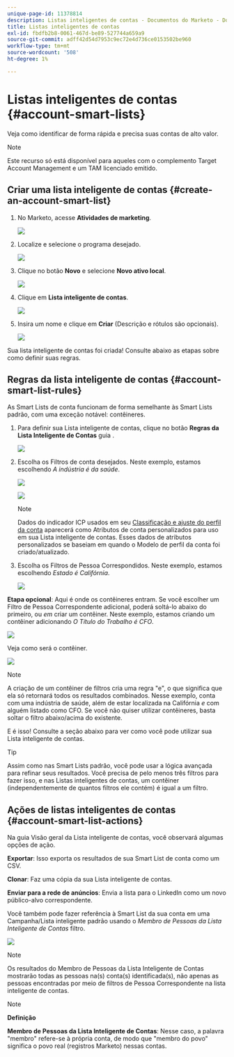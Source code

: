 ```yaml
---
unique-page-id: 11378814
description: Listas inteligentes de contas - Documentos do Marketo - Documentação do produto
title: Listas inteligentes de contas
exl-id: fbdfb2b8-0061-467d-be89-527744a659a9
source-git-commit: adff42d54d7953c9ec72e4d736ce0153502be960
workflow-type: tm+mt
source-wordcount: '508'
ht-degree: 1%

---
```


# Listas inteligentes de contas {#account-smart-lists}

Veja como identificar de forma rápida e precisa suas contas de alto valor.

>[!NOTE]
>
>Este recurso só está disponível para aqueles com o complemento Target Account Management e um TAM licenciado emitido.

## Criar uma lista inteligente de contas {#create-an-account-smart-list}

1. No Marketo, acesse **Atividades de marketing**.

   ![](assets/account-smart-lists-1.png)

1. Localize e selecione o programa desejado.

   ![](assets/account-smart-lists-2.png)

1. Clique no botão **Novo** e selecione **Novo ativo local**.

   ![](assets/account-smart-lists-3.png)

1. Clique em **Lista inteligente de contas**.

   ![](assets/account-smart-lists-4.png)

1. Insira um nome e clique em **Criar** (Descrição e rótulos são opcionais).

   ![](assets/account-smart-lists-5.png)

Sua lista inteligente de contas foi criada! Consulte abaixo as etapas sobre como definir suas regras.

## Regras da lista inteligente de contas {#account-smart-list-rules}

As Smart Lists de conta funcionam de forma semelhante às Smart Lists padrão, com uma exceção notável: contêineres.

1. Para definir sua Lista inteligente de contas, clique no botão **Regras da Lista Inteligente de Contas** guia .

   ![](assets/account-smart-lists-6.png)

1. Escolha os Filtros de conta desejados. Neste exemplo, estamos escolhendo _A indústria é da saúde_.

   ![](assets/account-smart-lists-7.png)

   ![](assets/account-smart-lists-8.png)

   >[!NOTE]
   >
   >Dados do indicador ICP usados em seu [Classificação e ajuste do perfil da conta](/help/marketo/product-docs/target-account-management/account-profiling/account-profiling-ranking-and-tuning.md) aparecerá como Atributos de conta personalizados para uso em sua Lista inteligente de contas. Esses dados de atributos personalizados se baseiam em quando o Modelo de perfil da conta foi criado/atualizado.

1. Escolha os Filtros de Pessoa Correspondidos. Neste exemplo, estamos escolhendo _Estado é Califórnia_.

   ![](assets/account-smart-lists-9.png)

**Etapa opcional**: Aqui é onde os contêineres entram. Se você escolher um Filtro de Pessoa Correspondente adicional, poderá soltá-lo abaixo do primeiro, ou _em_ criar um contêiner. Neste exemplo, estamos criando um contêiner adicionando _O Título do Trabalho é CFO_.

![](assets/account-smart-lists-10.png)

Veja como será o contêiner.

![](assets/account-smart-lists-11.png)

>[!NOTE]
>
>A criação de um contêiner de filtros cria uma regra &quot;e&quot;, o que significa que ela só retornará todos os resultados combinados. Nesse exemplo, conta com uma indústria de saúde, além de estar localizada na Califórnia _e_ com alguém listado como CFO. Se você não quiser utilizar contêineres, basta soltar o filtro abaixo/acima do existente.

E é isso! Consulte a seção abaixo para ver como você pode utilizar sua Lista inteligente de contas.

>[!TIP]
>
>Assim como nas Smart Lists padrão, você pode usar a lógica avançada para refinar seus resultados. Você precisa de pelo menos três filtros para fazer isso, e nas Listas inteligentes de contas, um contêiner (independentemente de quantos filtros ele contém) é igual a um filtro.

## Ações de listas inteligentes de contas {#account-smart-list-actions}

Na guia Visão geral da Lista inteligente de contas, você observará algumas opções de ação.

**Exportar**: Isso exporta os resultados de sua Smart List de conta como um CSV.

**Clonar**: Faz uma cópia da sua Lista inteligente de contas.

**Enviar para a rede de anúncios**: Envia a lista para o LinkedIn como um novo público-alvo correspondente.

Você também pode fazer referência à Smart List da sua conta em uma Campanha/Lista inteligente padrão usando o _Membro de Pessoas da Lista Inteligente de Contas_ filtro.

![](assets/account-smart-lists-12.png)

>[!NOTE]
>
>Os resultados do Membro de Pessoas da Lista Inteligente de Contas mostrarão todas as pessoas na(s) conta(s) identificada(s), não apenas as pessoas encontradas por meio de filtros de Pessoa Correspondente na lista inteligente de contas.

>[!NOTE]
>
>**Definição**
>
>**Membro de Pessoas da Lista Inteligente de Contas**: Nesse caso, a palavra &quot;membro&quot; refere-se à própria conta, de modo que &quot;membro do povo&quot; significa o povo real (registros Marketo) nessas contas.
